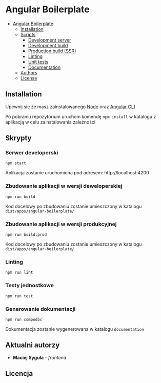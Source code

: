 # Angular Boilerplate

- [Angular Boilerplate](#angular-boilerplate)
  - [Installation](#installation)
  - [Scripts](#scripts)
    - [Development server](#development-server)
    - [Development build](#development-build)
    - [Production build (SSR)](#production-build)
    - [Linting](#linting)
    - [Unit tests](#unit-tests)
    - [Documentation](#documentation)
  - [Authors](#authors)
  - [License](#license)

## Installation

Upewnij się że masz zainstalowanego [Node](https://nodejs.org/en/ 'Node') oraz [Angular CLI](https://github.com/angular/angular-cli#installation 'Angular CLI')

Po pobraniu repozytorium uruchom komendę `npm install` w katalogu z aplikacją w celu zainstalowania zależności

## Skrypty

### Serwer developerski

`npm start`

Aplikacja zostanie uruchomiona pod adresem: http://localhost:4200

### Zbudowanie aplikacji w wersji deweloperskiej

`npm run build`

Kod docelowy po zbudowaniu zostanie umieszczony w katalogu `dist/apps/angular-boilerplate/`

### Zbudowanie aplikacji w wersji produkcyjnej

`npm run build:prod`

Kod docelowy po zbudowaniu zostanie umieszczony w katalogu `dist/apps/angular-boilerplate/`

### Linting

`npm run lint`

### Testy jednostkowe

`npm run test`

### Generowanie dokumentacji

`npm run compodoc`

Dokumentacja zostanie wygenerowana w katalogu `documentation`

## Aktualni autorzy

- **Maciej Syguła** - _frontend_

## Licencja

